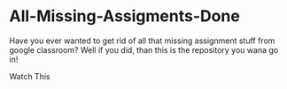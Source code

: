 # All-Missing-Assigments-Done
Have you ever wanted to get rid of all that missing assignment stuff from google classroom? Well if you did, than this is the repository you wana go in!


Watch This
